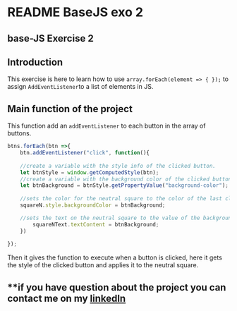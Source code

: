 # **README BaseJS exo 2**

## **base-JS Exercise 2**

## **Introduction**

This exercise is here to learn how to use `array.forEach(element => { });` to assign `AddEventListener`to a list of elements in JS.

## **Main function of the project**


This function add an `addEventListener` to each button in the array of buttons.
```js
btns.forEach(btn =>{
    btn.addEventListener("click", function(){
      
    //create a variable with the style info of the clicked button.
    let btnStyle = window.getComputedStyle(btn);
    //create a variable with the background color of the clicked button.
    let btnBackground = btnStyle.getPropertyValue("background-color");
    
    //sets the color for the neutral square to the color of the last clicked square.
    squareN.style.backgroundColor = btnBackground;

    //sets the text on the neutral square to the value of the background color.
        squareNText.textContent = btnBackground;
    })
    
});
```
Then it gives the function to execute when a button is clicked, here it gets the style of the clicked button and applies it to the neutral square.


## **if you have question about the project you can contact me on my **[linkedIn](https://www.linkedin.com/in/nassim-hammoudi-8a5235314/)**

